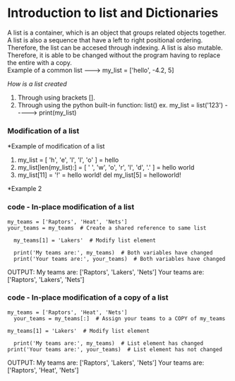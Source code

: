  # Introduction to list and Dictionaries
 
 A list is a container, which is an object that groups related objects together.
 A list is also a sequence that have a left to right positional ordering. Therefore, the list can be accesed through indexing.
 A list is also mutable. Therefore, it is able to be changed without the program having to replace the entire with a copy.  
 Example of a common list ---> my_list = ['hello', -4.2, 5]
 
 *How is a list created*
 1. Through using brackets [].
 2. Through using the python built-in function: list() ex. my_list = list('123') -----> print(my_list)


### Modification of a list 

*Example of modification of a list
1. my_list  = [ 'h', 'e', 'l', 'l', 'o' ] = hello 
2. my_list[len(my_list):] = [ ' ', 'w', 'o', 'r', 'l', 'd', '.' ] = hello world
3. my_list[11] = '!' = hello world!
del my_list[5] = helloworld!

*Example 2
### code - In-place modification of a list
    my_teams = ['Raptors', 'Heat', 'Nets']
    your_teams = my_teams  # Create a shared reference to same list

	  my_teams[1] = 'Lakers'  # Modify list element

	  print('My teams are:', my_teams)  # Both variables have changed
	  print('Your teams are:', your_teams)  # Both variables have changed
OUTPUT: My teams are: ['Raptors', 'Lakers', 'Nets']
        Your teams are: ['Raptors', 'Lakers', 'Nets']

		
### code - In-place modification of a copy of a list
    my_teams = ['Raptors', 'Heat', 'Nets']
	  your_teams = my_teams[:]  # Assign your teams to a COPY of my_teams
	
    my_teams[1] = 'Lakers'  # Modify list element
	
	  print('My teams are:', my_teams)  # List element has changed
    print('Your teams are:', your_teams)  # List element has not changed
OUTPUT: My teams are: ['Raptors', 'Lakers', 'Nets']
        Your teams are: ['Raptors', 'Heat', 'Nets']


 
